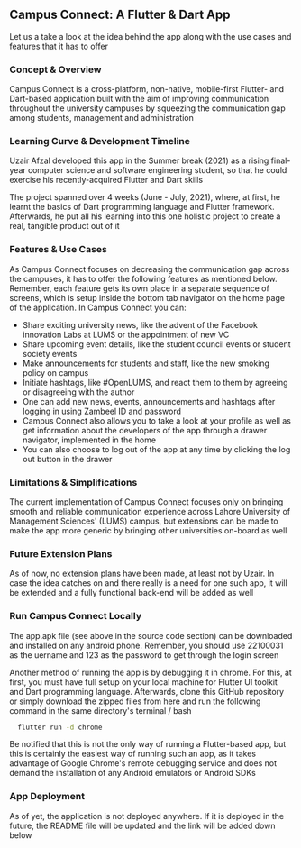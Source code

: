 ## Campus Connect: A Flutter & Dart App

Let us a take a look at the idea behind the app along with the use cases and features that it has to offer

### Concept & Overview

Campus Connect is a cross-platform, non-native, mobile-first Flutter- and Dart-based application built with the aim of improving communication throughout the university campuses by squeezing the communication gap among students, management and administration

### Learning Curve & Development Timeline

Uzair Afzal developed this app in the Summer break (2021) as a rising final-year computer science and software engineering student, so that he could exercise his recently-acquired Flutter and Dart skills

The project spanned over 4 weeks (June - July, 2021), where, at first, he learnt the basics of Dart programming language and Flutter framework. Afterwards, he put all his learning into this one holistic project to create a real, tangible product out of it

### Features & Use Cases

As Campus Connect focuses on decreasing the communication gap across the campuses, it has to offer the following features as mentioned below. Remember, each feature gets its own place in a separate sequence of screens, which is setup inside the bottom tab navigator on the home page of the application. In Campus Connect you can:

- Share exciting university news, like the advent of the Facebook innovation Labs at LUMS or the appointment of new VC
- Share upcoming event details, like the student council events or student society events
- Make announcements for students and staff, like the new smoking policy on campus
- Initiate hashtags, like #OpenLUMS, and react them to them by agreeing or disagreeing with the author
- One can add new news, events, announcements and hashtags after logging in using Zambeel ID and password
- Campus Connect also allows you to take a look at your profile as well as get information about the developers of the app through a drawer navigator, implemented in the home
- You can also choose to log out of the app at any time by clicking the log out button in the drawer

### Limitations & Simplifications

The current implementation of Campus Connect focuses only on bringing smooth and reliable communication experience across Lahore University of Management Sciences' (LUMS) campus, but extensions can be made to make the app more generic by bringing other universities on-board as well

### Future Extension Plans

As of now, no extension plans have been made, at least not by Uzair. In case the idea catches on and there really is a need for one such app, it will be extended and a fully functional back-end will be added as well

### Run Campus Connect Locally

The app.apk file (see above in the source code section) can be downloaded and installed on any android phone. Remember, you should use 22100031 as the uername and 123 as the password to get through the login screen

Another method of running the app is by debugging it in chrome. For this, at first, you must have full setup on your local machine for Flutter UI toolkit and Dart programming language. Afterwards, clone this GitHub repository or simply download the zipped files from here and run the following command in the same directory's terminal / bash

```bash
  flutter run -d chrome
```

Be notified that this is not the only way of running a Flutter-based app, but this is certainly the easiest way of running such an app, as it takes advantage of Google Chrome's remote debugging service and does not demand the installation of any Android emulators or Android SDKs

### App Deployment

As of yet, the application is not deployed anywhere. If it is deployed in the future, the README file will be updated and the link will be added down below
